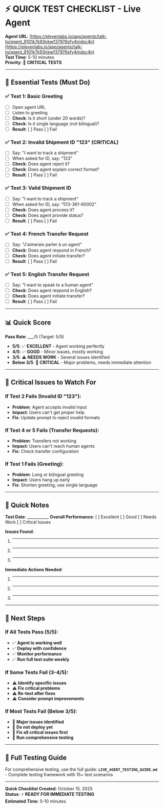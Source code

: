# ⚡ QUICK TEST CHECKLIST - Live Agent

**Agent URL**: [https://elevenlabs.io/app/agents/talk-to/agent_9101k7k93nkwf37976sfy4mdsc4n](https://elevenlabs.io/app/agents/talk-to/agent_9101k7k93nkwf37976sfy4mdsc4n)  
**Test Time**: 5-10 minutes  
**Priority**: 🚨 **CRITICAL TESTS**  

---

## 🎯 Essential Tests (Must Do)

### **✅ Test 1: Basic Greeting**
- [ ] Open agent URL
- [ ] Listen to greeting
- [ ] **Check**: Is it short (under 20 words)?
- [ ] **Check**: Is it single language (not bilingual)?
- [ ] **Result**: [ ] Pass [ ] Fail

### **✅ Test 2: Invalid Shipment ID "123" (CRITICAL)**
- [ ] Say: "I want to track a shipment"
- [ ] When asked for ID, say: "123"
- [ ] **Check**: Does agent reject it?
- [ ] **Check**: Does agent explain correct format?
- [ ] **Result**: [ ] Pass [ ] Fail

### **✅ Test 3: Valid Shipment ID**
- [ ] Say: "I want to track a shipment"
- [ ] When asked for ID, say: "513-361-60002"
- [ ] **Check**: Does agent process it?
- [ ] **Check**: Does agent provide status?
- [ ] **Result**: [ ] Pass [ ] Fail

### **✅ Test 4: French Transfer Request**
- [ ] Say: "J'aimerais parler à un agent"
- [ ] **Check**: Does agent respond in French?
- [ ] **Check**: Does agent initiate transfer?
- [ ] **Result**: [ ] Pass [ ] Fail

### **✅ Test 5: English Transfer Request**
- [ ] Say: "I want to speak to a human agent"
- [ ] **Check**: Does agent respond in English?
- [ ] **Check**: Does agent initiate transfer?
- [ ] **Result**: [ ] Pass [ ] Fail

---

## 📊 Quick Score

**Pass Rate**: ___/5 (Target: 5/5)

- **5/5**: ✅ **EXCELLENT** - Agent working perfectly
- **4/5**: ✅ **GOOD** - Minor issues, mostly working
- **3/5**: ⚠️ **NEEDS WORK** - Several issues identified
- **Below 3/5**: 🚨 **CRITICAL** - Major problems, needs immediate attention

---

## 🚨 Critical Issues to Watch For

### **If Test 2 Fails (Invalid ID "123"):**
- **Problem**: Agent accepts invalid input
- **Impact**: Users can't get proper help
- **Fix**: Update prompt to reject invalid formats

### **If Test 4 or 5 Fails (Transfer Requests):**
- **Problem**: Transfers not working
- **Impact**: Users can't reach human agents
- **Fix**: Check transfer configuration

### **If Test 1 Fails (Greeting):**
- **Problem**: Long or bilingual greeting
- **Impact**: Users hang up early
- **Fix**: Shorten greeting, use single language

---

## 📝 Quick Notes

**Test Date**: ___________
**Overall Performance**: [ ] Excellent [ ] Good [ ] Needs Work [ ] Critical Issues

**Issues Found**:
1. ___________
2. ___________
3. ___________

**Immediate Actions Needed**:
1. ___________
2. ___________
3. ___________

---

## 🚀 Next Steps

### **If All Tests Pass (5/5):**
- ✅ **Agent is working well**
- ✅ **Deploy with confidence**
- ✅ **Monitor performance**
- ✅ **Run full test suite weekly**

### **If Some Tests Fail (3-4/5):**
- ⚠️ **Identify specific issues**
- ⚠️ **Fix critical problems**
- ⚠️ **Re-test after fixes**
- ⚠️ **Consider prompt improvements**

### **If Most Tests Fail (Below 3/5):**
- 🚨 **Major issues identified**
- 🚨 **Do not deploy yet**
- 🚨 **Fix all critical issues first**
- 🚨 **Run comprehensive testing**

---

## 🔗 Full Testing Guide

For comprehensive testing, use the full guide:
**`LIVE_AGENT_TESTING_GUIDE.md`** - Complete testing framework with 15+ test scenarios

---

**Quick Checklist Created**: October 15, 2025  
**Status**: ⚡ **READY FOR IMMEDIATE TESTING**  
**Estimated Time**: 5-10 minutes
